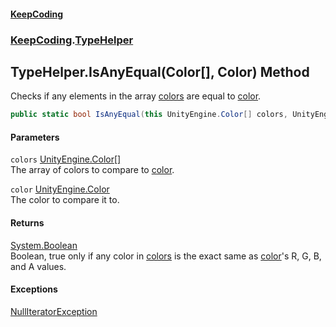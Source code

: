 #### [KeepCoding](index.md 'index')
### [KeepCoding](KeepCoding.md 'KeepCoding').[TypeHelper](KeepCoding_TypeHelper.md 'KeepCoding.TypeHelper')
## TypeHelper.IsAnyEqual(Color[], Color) Method
Checks if any elements in the array [colors](KeepCoding_TypeHelper_IsAnyEqual(UnityEngine_Color___UnityEngine_Color).md#KeepCoding_TypeHelper_IsAnyEqual(UnityEngine_Color___UnityEngine_Color)_colors 'KeepCoding.TypeHelper.IsAnyEqual(UnityEngine.Color[], UnityEngine.Color).colors') are equal to [color](KeepCoding_TypeHelper_IsAnyEqual(UnityEngine_Color___UnityEngine_Color).md#KeepCoding_TypeHelper_IsAnyEqual(UnityEngine_Color___UnityEngine_Color)_color 'KeepCoding.TypeHelper.IsAnyEqual(UnityEngine.Color[], UnityEngine.Color).color').  
```csharp
public static bool IsAnyEqual(this UnityEngine.Color[] colors, UnityEngine.Color color);
```
#### Parameters
<a name='KeepCoding_TypeHelper_IsAnyEqual(UnityEngine_Color___UnityEngine_Color)_colors'></a>
`colors` [UnityEngine.Color](https://docs.microsoft.com/en-us/dotnet/api/UnityEngine.Color 'UnityEngine.Color')[[]](https://docs.microsoft.com/en-us/dotnet/api/System.Array 'System.Array')  
The array of colors to compare to [color](KeepCoding_TypeHelper_IsAnyEqual(UnityEngine_Color___UnityEngine_Color).md#KeepCoding_TypeHelper_IsAnyEqual(UnityEngine_Color___UnityEngine_Color)_color 'KeepCoding.TypeHelper.IsAnyEqual(UnityEngine.Color[], UnityEngine.Color).color').
  
<a name='KeepCoding_TypeHelper_IsAnyEqual(UnityEngine_Color___UnityEngine_Color)_color'></a>
`color` [UnityEngine.Color](https://docs.microsoft.com/en-us/dotnet/api/UnityEngine.Color 'UnityEngine.Color')  
The color to compare it to.
  
#### Returns
[System.Boolean](https://docs.microsoft.com/en-us/dotnet/api/System.Boolean 'System.Boolean')  
Boolean, true only if any color in [colors](KeepCoding_TypeHelper_IsAnyEqual(UnityEngine_Color___UnityEngine_Color).md#KeepCoding_TypeHelper_IsAnyEqual(UnityEngine_Color___UnityEngine_Color)_colors 'KeepCoding.TypeHelper.IsAnyEqual(UnityEngine.Color[], UnityEngine.Color).colors') is the exact same as [color](KeepCoding_TypeHelper_IsAnyEqual(UnityEngine_Color___UnityEngine_Color).md#KeepCoding_TypeHelper_IsAnyEqual(UnityEngine_Color___UnityEngine_Color)_color 'KeepCoding.TypeHelper.IsAnyEqual(UnityEngine.Color[], UnityEngine.Color).color')'s R, G, B, and A values.
#### Exceptions
[NullIteratorException](KeepCoding_NullIteratorException.md 'KeepCoding.NullIteratorException')  
